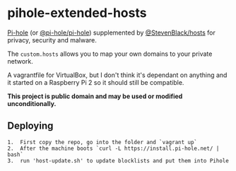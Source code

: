 # pihole-extended-hosts
[Pi-hole](https://pi-hole.net) (or [@pi-hole/pi-hole](https://github.com/pi-hole/pi-hole)) supplemented by [@StevenBlack/hosts](https://github.com/StevenBlack/hosts) for privacy, security and malware.

The `custom.hosts` allows you to map your own domains to your private network.

A vagrantfile for VirtualBox, but I don't think it's dependant on anything and it started on a Raspberry Pi 2 so it should still be compatible.

**This project is public domain and may be used or modified unconditionally.**

## Deploying

    1.  First copy the repo, go into the folder and `vagrant up` 
    2.  After the machine boots `curl -L https://install.pi-hole.net/ | bash`
    3.  run 'host-update.sh' to update blocklists and put them into Pihole
